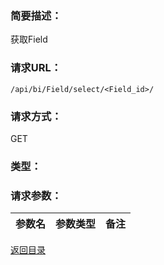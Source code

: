 ### **简要描述：**

获取Field

### **请求URL：**

`/api/bi/Field/select/<Field_id>/`

### **请求方式：**

GET

### **类型：**

### **请求参数：**

|参数名|参数类型|备注|
|:--|:--|:--|

[返回目录](../base.md)
